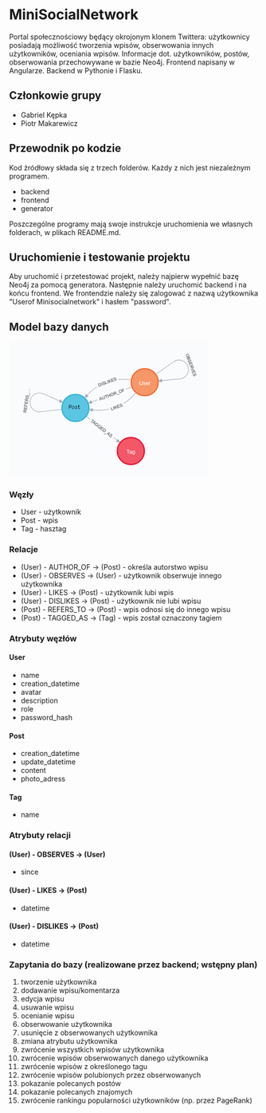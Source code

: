 # MiniSocialNetwork

Portal społecznościowy będący okrojonym klonem Twittera: użytkownicy posiadają możliwość tworzenia wpisów, obserwowania innych użytkowników, oceniania wpisów.
Informacje dot. użytkowników, postów, obserwowania przechowywane w bazie Neo4j. Frontend napisany w Angularze. Backend w Pythonie i Flasku.

## Członkowie grupy

- Gabriel Kępka
- Piotr Makarewicz

## Przewodnik po kodzie

Kod źródłowy składa się z trzech folderów. Każdy z nich jest niezależnym programem.

- backend
- frontend
- generator

Poszczególne programy mają swoje instrukcje uruchomienia we własnych folderach, w plikach README.md.

## Uruchomienie i testowanie projektu

Aby uruchomić i przetestować projekt, należy najpierw wypełnić bazę Neo4j za pomocą generatora. Następnie należy uruchomić backend i na końcu frontend. We frontendzie należy się zalogować z nazwą użytkownika "Userof Minisocialnetwork" i hasłem "password".

## Model bazy danych

![schema](schema.png)

### Węzły

- User - użytkownik
- Post - wpis
- Tag - hasztag

### Relacje

- (User) - AUTHOR_OF -> (Post) - określa autorstwo wpisu
- (User) - OBSERVES -> (User) - użytkownik obserwuje innego użytkownika
- (User) - LIKES -> (Post) - użytkownik lubi wpis
- (User) - DISLIKES -> (Post) - użytkownik nie lubi wpisu
- (Post) - REFERS_TO -> (Post) - wpis odnosi się do innego wpisu
- (Post) - TAGGED_AS -> (Tag) - wpis został oznaczony tagiem

### Atrybuty węzłów

#### User

- name
- creation_datetime
- avatar
- description
- role
- password_hash

#### Post

- creation_datetime
- update_datetime
- content
- photo_adress

#### Tag

- name

### Atrybuty relacji

#### (User) - OBSERVES -> (User)

- since

#### (User) - LIKES -> (Post)

- datetime

#### (User) - DISLIKES -> (Post)

- datetime

### Zapytania do bazy (realizowane przez backend; wstępny plan)

1. tworzenie użytkownika
2. dodawanie wpisu/komentarza
3. edycja wpisu
4. usuwanie wpisu
5. ocenianie wpisu
6. obserwowanie użytkownika
7. usunięcie z obserwowanych użytkownika
8. zmiana atrybutu użytkownika
9. zwrócenie wszystkich wpisów użytkownika
10. zwrócenie wpisów obserwowanych danego użytkownika
11. zwrócenie wpisów z określonego tagu
12. zwrócenie wpisów polubionych przez obserwowanych
13. pokazanie polecanych postów
14. pokazanie polecanych znajomych
15. zwrócenie rankingu popularności użytkowników (np. przez PageRank)
